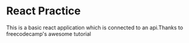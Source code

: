 # React Practice

This is a basic react application which is connected to an api.Thanks to freecodecamp's awesome tutorial
